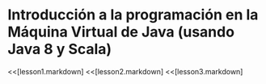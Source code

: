 # Introducción a la programación en la Máquina Virtual de Java (usando Java 8 y Scala)

<<[lesson1.markdown]
<<[lesson2.markdown]
<<[lesson3.markdown]
